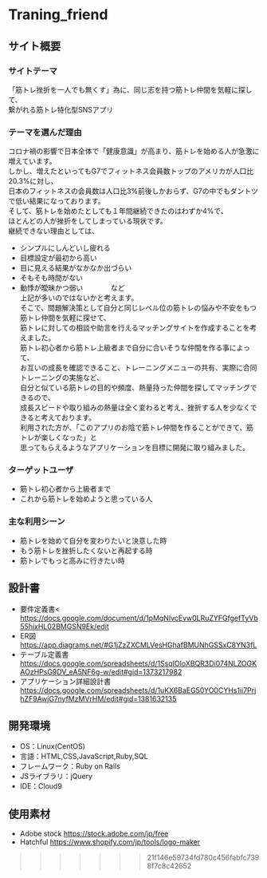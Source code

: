 # Traning_friend

## サイト概要
### サイトテーマ
「筋トレ挫折を一人でも無くす」為に、同じ志を持つ筋トレ仲間を気軽に探して、</br>
繋がれる筋トレ特化型SNSアプリ

### テーマを選んだ理由
コロナ禍の影響で日本全体で「健康意識」が高まり、筋トレを始める人が急激に増えています。</br>
しかし、増えたといってもG7でフィットネス会員数トップのアメリカが人口比20.3%に対し、</br>
日本のフィットネスの会員数は人口比3%前後しかおらず、G7の中でもダントツで低い結果になっております。</br>
そして、筋トレを始めたとしても１年間継続できたのはわずか4%で、</br>
ほとんどの人が挫折をしてしまっている現状です。</br>
継続できない理由としては、</br>
- シンプルにしんどいし疲れる
- 目標設定が最初から高い
- 目に見える結果がなかなか出づらい
- そもそも時間がない
- 動悸が曖昧かつ弱い　　　　など</br>
上記が多いのではないかと考えます。</br>
そこで、問題解決策として自分と同じレベル位の筋トレの悩みや不安をもつ筋トレ仲間を気軽に探せて、</br>
筋トレに対しての相談や助言を行えるマッチングサイトを作成することを考えました。</br>
筋トレ初心者から筋トレ上級者まで自分に合いそうな仲間を作る事によって、</br>
お互いの成長を確認できること、トレーニングメニューの共有、実際に合同トレーニングの実施など、</br>
自分と似ている筋トレの目的や頻度、熱量持った仲間を探してマッチングできるので、</br>
成長スピードや取り組みの熱量は全く変わると考え、挫折する人を少なくできると考えております。</br>
利用された方が、「このアプリのお陰で筋トレ仲間を作ることができて、筋トレが楽しくなった」と</br>
思ってもらえるようなアプリケーションを目標に開発に取り組みました。

### ターゲットユーザ
- 筋トレ初心者から上級者まで
- これから筋トレを始めようと思っている人

### 主な利用シーン
- 筋トレを始めて自分を変わりたいと決意した時
- もう筋トレを挫折したくないと再起する時
- 筋トレでもっと高みに行きたい時

## 設計書
- 要件定義書<
https://docs.google.com/document/d/1pMqNlvcEvw0LRuZYFGfgefTyVb55hjxHL02BMGSN9Ek/edit
- ER図</br>
https://app.diagrams.net/#G1jZzZXCMLVesHGhafBMUNhGSSxC8YN3fL
- テーブル定義書<br>
https://docs.google.com/spreadsheets/d/1SsqIOloXBQR3Di074NLZOGKAOzHPsG9DV_eA5NF6g-w/edit#gid=1373217982
- アプリケーション詳細設計書</br>
https://docs.google.com/spreadsheets/d/1uKX6BaEG50YO0CYHs1ii7PrjhZF9AwjG7nyfMzMVrHM/edit#gid=1381632135

## 開発環境
- OS：Linux(CentOS)
- 言語：HTML,CSS,JavaScript,Ruby,SQL
- フレームワーク：Ruby on Rails
- JSライブラリ：jQuery
- IDE：Cloud9

## 使用素材
- Adobe stock
https://stock.adobe.com/jp/free
- Hatchful
https://www.shopify.com/jp/tools/logo-maker
>>>>>>> 21f146e59734fd780c456fabfc7398f7c8c42652
